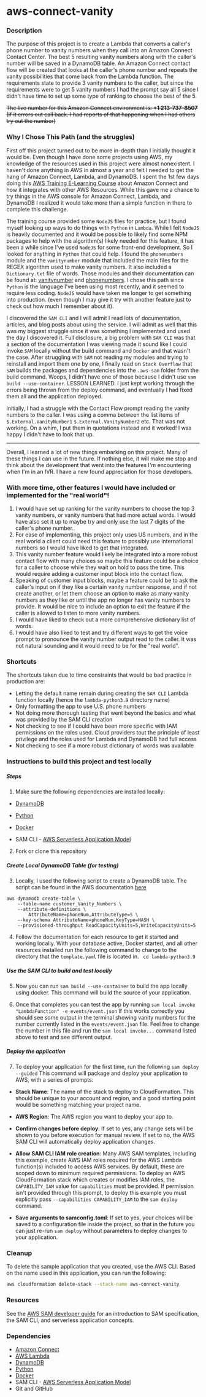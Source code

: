# aws-connect-vanity

### Description
The purpose of this project is to create a Lambda that converts a caller's phone number to vanity numbers when they call into an Amazon Connect Contact Center. The best 5 resulting vanity numbers along with the caller's number will be saved in a DynamoDB table.
An Amazon Connect contact flow will be created that looks at the caller's phone number and repeats the vanity possibilities that come back from the Lambda function. The requirements state to provide 3 vanity numbers to the caller, but since the requirements were to get 5 vanity numbers I had the prompt say all 5 since I didn't have time to set up some type of ranking to choose the best of the 5.

~~The live number for this Amazon Connect environment is: **+1 213-737-8507**
(If it errors out call back. I had reports of that happening when I had others try out the number)~~

### Why I Chose This Path (and the struggles)

First off this project turned out to be more in-depth than I initially thought it would be. Even though I have done some projects using AWS, my knowledge of the resources used in this project were almost nonexistent. I haven't done anything in AWS in almost a year and felt I needed to get the hang of Amazon Connect, Lambda, and DynamoDB. I spent the 1st few days doing this [AWS Training E-Learning Course](https://www.aws.training/Details/eLearning?id=49257) about Amazon Connect and how it integrates with other AWS Resources. While this gave me a chance to try things in the AWS console for Amazon Connect, Lambda, and DynamoDB I realized it would take more than a simple function in there to complete this challenge.

The training course provided some ```NodeJS``` files for practice, but I found myself looking up ways to do things with ```Python``` in ```Lambda```. While I felt ```NodeJS``` is heavily documented and it would be possible to likely find some NPM packages to help with the algorithm(s) likely needed for this feature, it has been a while since I've used ```NodeJS``` for some front-end development. So I looked for anything in ```Python``` that could help. I found the ```phonenumbers``` module and the ```vanitynumber``` module that included the main files for the REGEX algorithm used to make vanity numbers. It also included a ```Dictionary.txt``` file of words. Those modules and their documentation can be found at: [vanitynumber](https://pypi.org/project/vanitynumber/) and [phonenumbers](https://pypi.org/project/phonenumbers/). I chose this path since ```Python``` is the language I've been using most recently, and it seemed to require less coding. ```NodeJS``` would have taken me longer to get something into production. (even though I may give it try with another feature just to check out how much I remember about it).

I discovered the ```SAM CLI``` and I will admit I read lots of documentation, articles, and blog posts about using the service. I will admit as well that this was my biggest struggle since it was something I implemented and used the day I discovered it. Full disclosure, a big problem with ```SAM CLI``` was that a section of the documentation I was viewing made it sound like I could invoke ```SAM``` locally without the build command and ```Docker``` and that wasn't the case. After struggling with ```SAM``` not reading my modules and trying to reinstall and import them one by one, I finally read on ```Stack Overflow``` that ```SAM``` builds the packages and dependencies into the ```.aws-sam``` folder from the build command. Woops, I didn't have one of those because I didn't use ```sam build --use-container```. LESSON LEARNED. I just kept working through the errors being thrown from the deploy command, and eventually I had fixed them all and the application deployed.

Initially, I had a struggle with the Contact Flow prompt reading the vanity numbers to the caller. I was using a comma between the list items of ```$.External.VanityNumber1``` ```$.External.VanityNumber2``` etc. That was not working. On a whim, I put them in quotations instead and it worked! I was happy I didn't have to look that up.

****
Overall, I learned a lot of new things embarking on this project. Many of these things I can use in the future. If nothing else, it will make me stop and think about the development that went into the features I'm encountering when I'm in an IVR. I have a new found appreciation for those developers.

### With more time, other features I would have included or implemented for the "real world"!

 1. I would have set up ranking for the vanity numbers to choose the top 3 vanity numbers, or vanity numbers that had more actual words. I would have also set it up to maybe try and only use the last 7 digits of the caller's phone number..
 2. For ease of implementing, this project only uses US numbers, and in the real world a client could need this feature to possibly use international numbers so I would have liked to get that integrated.
 3. This vanity number feature would likely be integrated into a more robust contact flow with many choices so maybe this feature could be a choice for a caller to choose while they wait on hold to pass the time. This would require adding a customer input block into the contact flow.
 4. Speaking of customer input blocks, maybe a feature could be to ask the caller's input on if they like a certain vanity number response, and if not create another, or let them choose an option to make as many vanity numbers as they like or until the app no longer has vanity numbers to provide. It would be nice to include an option to exit the feature if the caller is allowed to listen to more vanity numbers.
 5. I would have liked to check out a more comprehensive dictionary list of words.
 6. I would have also liked to test and try different ways to get the voice prompt to pronounce the vanity number output read to the caller. It was not natural sounding and it would need to be for the "real world".

### Shortcuts

The shortcuts taken due to time constraints that would be bad practice in production are:

- Letting the default name remain during creating the ```SAM CLI``` Lambda function locally (hence the ```lambda-python3.9``` directory name)
- Only formatting the app to use U.S. phone numbers
- Not doing more thorough testing that went beyond the basics and what was provided by the SAM CLI creation
- Not checking to see if I could have been more specific with IAM permissions on the roles used. Cloud providers tout the principle of least privilege and the roles used for Lambda and DynamoDB had full access
- Not checking to see if a more robust dictionary of words was available

### Instructions to build this project and test locally

##### Steps


1. Make sure the following dependencies are installed locally:

- [DynamoDB](https://aws.amazon.com/dynamodb/)

- [Python](https://www.python.org/)

- [Docker](https://www.docker.com/)

- SAM CLI - [AWS Serverless Application Model](https://docs.aws.amazon.com/serverless-application-model/latest/developerguide/what-is-sam.html)


2. Fork or clone this repository
##### Create Local DynamoDB Table (for testing)


3. Locally, I used the following script to create a DynamoDB table. The script can be found in the AWS documentation [here](https://docs.aws.amazon.com/amazondynamodb/latest/developerguide/Tools.CLI.html)

```
aws dynamodb create-table \
    --table-name customer_Vanity_Numbers \
    --attribute-definitions \
        AttributeName=phoneNum,AttributeType=S \
    --key-schema AttributeName=phoneNum,KeyType=HASH \
    --provisioned-throughput ReadCapacityUnits=5,WriteCapacityUnits=5
```

4. Follow the documentation for each resource to get it started and working locally. With your database active, Docker started, and all other resources installed run the following command to change to the directory that the ```template.yaml``` file is located in. ``` cd lambda-python3.9```

##### Use the SAM CLI to build and test locally


5. Now you can run ```sam build --use-container``` to build the app locally using docker. This command will build the source of your application.


6. Once that completes you can test the app by running ```sam local invoke "LambdaFunction" -e events/event.json``` If this works correctly you should see some output in the terminal showing vanity numbers for the number currently listed in the ```events/event.json``` file. Feel free to change the number in this file and run the ```sam local invoke...``` command listed above to test and see different output.
##### Deploy the application


7. To deploy your application for the first time, run the following ```sam deploy --guided``` This command will package and deploy your application to AWS, with a series of prompts:


* **Stack Name**: The name of the stack to deploy to CloudFormation. This should be unique to your account and region, and a good starting point would be something matching your project name.


* **AWS Region**: The AWS region you want to deploy your app to.


* **Confirm changes before deploy**: If set to yes, any change sets will be shown to you before execution for manual review. If set to no, the AWS SAM CLI will automatically deploy application changes.


* **Allow SAM CLI IAM role creation**: Many AWS SAM templates, including this example, create AWS IAM roles required for the AWS Lambda function(s) included to access AWS services. By default, these are scoped down to minimum required permissions. To deploy an AWS CloudFormation stack which creates or modifies IAM roles, the `CAPABILITY_IAM` value for `capabilities` must be provided. If permission isn't provided through this prompt, to deploy this example you must explicitly pass `--capabilities CAPABILITY_IAM` to the `sam deploy` command.


* **Save arguments to samconfig.toml**: If set to yes, your choices will be saved to a configuration file inside the project, so that in the future you can just re-run `sam deploy` without parameters to deploy changes to your application.

### Cleanup

To delete the sample application that you created, use the AWS CLI. Based on the name used in this application, you can run the following:

```bash
aws cloudformation delete-stack --stack-name aws-connect-vanity
```

### Resources

See the [AWS SAM developer guide](https://docs.aws.amazon.com/serverless-application-model/latest/developerguide/what-is-sam.html) for an introduction to SAM specification, the SAM CLI, and serverless application concepts.

### Dependencies

- [Amazon Connect](https://aws.amazon.com/connect/?nc2=h_ql_prod_ce_con)
- [AWS Lambda](https://aws.amazon.com/lambda/?nc2=h_ql_prod_fs_lbd)
- [DynamoDB](https://aws.amazon.com/dynamodb/)
- [Python](https://www.python.org/)
- [Docker](https://www.docker.com/)
- SAM CLI - [AWS Serverless Application Model](https://docs.aws.amazon.com/serverless-application-model/latest/developerguide/what-is-sam.html)
- Git and GitHub
